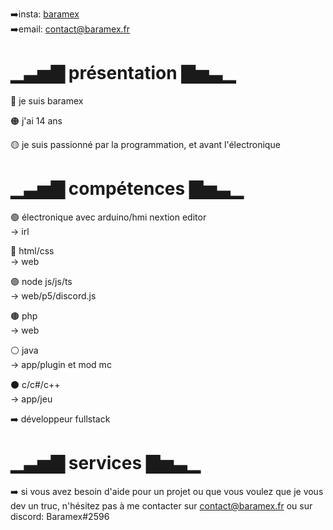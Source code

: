 ➡️insta: <a href="https://www.instagram.com/baramex/" target="BLANK">baramex</a>                                   
➡️email: <a href="mailto:contact@baramex.fr">contact@baramex.fr</a>

<h1>▁▃▅▇ présentation ▇▅▃▁</h1>

🔴 je suis baramex

🟠 j'ai 14 ans

🟡 je suis passionné par la programmation, et avant l'électronique



<h1>▁▃▅▇ compétences ▇▅▃▁</h1>

🟢 électronique avec arduino/hmi nextion editor      
-> irl

🔵 html/css                   
-> web

🟣 node js/js/ts                 
-> web/p5/discord.js

🟤 php                        
-> web

⚪ java                       
-> app/plugin et mod mc

⚫ c/c#/c++                   
-> app/jeu

➡️ développeur fullstack



<h1>▁▃▅▇ services ▇▅▃▁</h1>

➡️ si vous avez besoin d'aide pour un projet ou que vous voulez que je vous dev un truc, n'hésitez pas à me contacter sur contact@baramex.fr ou sur discord: Baramex#2596
